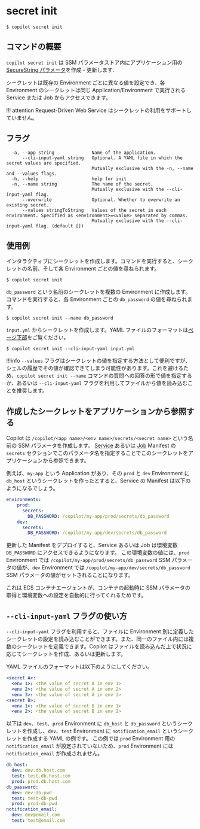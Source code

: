 # secret init
```
$ copilot secret init
```

## コマンドの概要
`copilot secret init` は SSM パラメータストア内にアプリケーション用の [SecureString パラメータ](https://docs.aws.amazon.com/ja_jp/systems-manager/latest/userguide/systems-manager-parameter-store.html#what-is-a-parameter)を作成・更新します.

シークレットは既存の Environment ごとに異なる値を設定でき、各 Environment のシークレットは同じ Application/Environment で実行される Service または Job からアクセスできます。

!!! attention 
    Request-Driven Web Service はシークレットの利用をサポートしていません。

## フラグ
```
  -a, --app string              Name of the application.
      --cli-input-yaml string   Optional. A YAML file in which the secret values are specified.
                                Mutually exclusive with the -n, --name and --values flags.
  -h, --help                    help for init
  -n, --name string             The name of the secret.
                                Mutually exclusive with the --cli-input-yaml flag.
      --overwrite               Optional. Whether to overwrite an existing secret.
      --values stringToString   Values of the secret in each environment. Specified as <environment>=<value> separated by commas.
                                Mutually exclusive with the --cli-input-yaml flag. (default [])
```
## 使用例
インタラクティブにシークレットを作成します。コマンドを実行すると、シークレットの名前、そして各 Environment ごとの値を尋ねられます。
```
$ copilot secret init
```

`db_password` という名前のシークレットを複数の Environment に作成します。コマンドを実行すると、各 Environment ごとの `db_password` の値を尋ねられます。
```
$ copilot secret init --name db_password
```
`input.yml` からシークレットを作成します。YAML ファイルのフォーマットは<a href="#secret-init-cli-input-yaml">ページ下部</a>をご覧ください。
```
$ copilot secret init --cli-input-yaml input.yml
```

!!!info
    `--values` フラグはシークレットの値を指定する方法として便利ですが、シェルの履歴でその値が確認できてしまう可能性があります。これを避けるため、`copilot secret init --name` コマンドの質問への回答の形で値を指定するか、あるいは `--cli-input-yaml` フラグを利用してファイルから値を読み込むことを推奨します。

## 作成したシークレットをアプリケーションから参照する

Copilot は `/copilot/<app name>/<env name>/secrets/<secret name>` という名前の SSM パラメータを作成します。
[Service](../manifest/backend-service.ja.md#secrets) あるいは [Job](../manifest/scheduled-job.ja.md#secrets) Manifest の `secrets` セクションでこのパラメータ名を指定することでこのシークレットをアプリケーションから参照できます。

例えば、`my-app` という Application があり、その `prod` と `dev` Environment に `db_host` というシークレットを作ったとすると、Service の Manifest は以下のようになるでしょう。
```yaml
environments:
    prod:
      secrets: 
        DB_PASSWORD: /copilot/my-app/prod/secrets/db_password
    dev:
      secrets:
        DB_PASSWORD: /copilot/my-app/dev/secrets/db_password
```
更新した Manifest をデプロイすると、Service あるいは Job は環境変数 `DB_PASSWORD` にアクセスできるようになります。
この環境変数の値には、`prod` Environment では `/copilot/my-app/prod/secrets/db_password` SSM パラメータの値が、`dev` Environment では `/copilot/my-app/dev/secrets/db_password` SSM パラメータの値がセットされることになります。

これは ECS コンテナエージェントが、コンテナの起動時に SSM パラメータの取得と環境変数への設定を自動的に行ってくれるためです。

## <span id="secret-init-cli-input-yaml">`--cli-input-yaml` フラグの使い方</span>
`--cli-input-yaml` フラグを利用すると、ファイルに Environment 別に定義したシークレットの設定を読み込むことができます。また、同一のファイル内には複数のシークレットを定義できます。Copilot はファイルを読み込んだ上で状況に応じてシークレットを作成、あるいは更新します。

YAML ファイルのフォーマットは以下のようにしてください。
```yaml
<secret A>:
  <env 1>: <the value of secret A in env 1>
  <env 2>: <the value of secret A in env 2>
  <env 3>: <the value of secret A in env 3>
<secret B>:
  <env 1>: <the value of secret B in env 1>
  <env 2>: <the value of secret B in env 2>
```

以下は `dev`、`test`、`prod` Environment に `db_host` と `db_password` というシークレットを作成し、`dev`、`test` Environment に `notification_email` というシークレットを作成する YAML の例です。
この例では `prod` Environment 用の `notification_email` が設定されていないため、`prod` Environment には `notification_email` が作成されません。
```yaml
db_host:
  dev: dev.db.host.com
  test: test.db.host.com
  prod: prod.db.host.com
db_password:
  dev: dev-db-pwd
  test: test-db-pwd
  prod: prod-db-pwd
notification_email:
  dev: dev@email.com
  test: test@email.com
```
